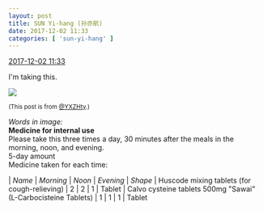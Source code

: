 ```yaml
---
layout: post
title: SUN Yi-hang (孙亦航)
date: 2017-12-02 11:33
categories: [ 'sun-yi-hang' ]
---
```


<div class="weibo-info">
  <a href="https://weibo.com/2565158051/FxLrjhCZ7">2017-12-02 11:33</a>
</div>

I'm taking this.

<!-- more -->

<a href="https://wx4.sinaimg.cn/mw690/98e534a3gy1fm29o67e7qj21w02iox6s.jpg">
  <img class="weibo-pic-preview" src="//wx4.sinaimg.cn/orj360/98e534a3gy1fm29o67e7qj21w02iox6s.jpg" />
</a>

<small>(This post is from [@YXZHty](http://weibo.com/2565158051).)</small>

*Words in image:*  
**Medicine for internal use**  
Please take this three times a day, 30 minutes after the meals in the morning, noon, and evening.  
5-day amount  
Medicine taken for each time:

| *Name* | *Morning* | *Noon* | *Evening* | *Shape*
| Huscode mixing tablets (for cough-relieving) | 2 | 2 | 1 | Tablet
| Calvo cysteine tablets 500mg "Sawai" (L-Carbocisteine Tablets) | 1 | 1 | 1 | Tablet
